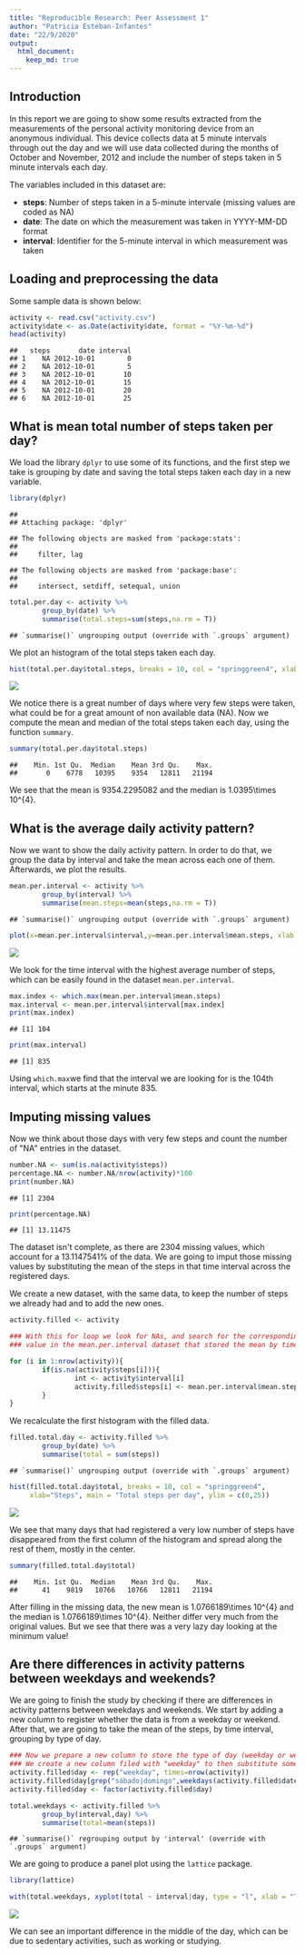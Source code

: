 ```yaml
---
title: "Reproducible Research: Peer Assessment 1"
author: "Patricia Esteban-Infantes"
date: "22/9/2020"
output: 
  html_document:
    keep_md: true
---
```




## Introduction

In this report we are going to show some results extracted from the measurements of the personal activity monitoring device from an anonymous individual. This device collects data at 5 minute intervals through out the day and we will use data collected during the months of October and November, 2012 and include the number of steps taken in 5 minute intervals each day.

The variables included in this dataset are:

- **steps**: Number of steps taken in a 5-minute intervale (missing values are coded as NA)
- **date**: The date on which the measurement was taken in YYYY-MM-DD format
- **interval**: Identifier for the 5-minute interval in which measurement was taken

## Loading and preprocessing the data

Some sample data is shown below:


```r
activity <- read.csv("activity.csv")
activity$date <- as.Date(activity$date, format = "%Y-%m-%d")
head(activity)
```

```
##   steps       date interval
## 1    NA 2012-10-01        0
## 2    NA 2012-10-01        5
## 3    NA 2012-10-01       10
## 4    NA 2012-10-01       15
## 5    NA 2012-10-01       20
## 6    NA 2012-10-01       25
```

## What is mean total number of steps taken per day?

We load the library `dplyr` to use some of its functions, and the first step we take is grouping by date and saving the total steps taken each day in a new variable.


```r
library(dplyr)
```

```
## 
## Attaching package: 'dplyr'
```

```
## The following objects are masked from 'package:stats':
## 
##     filter, lag
```

```
## The following objects are masked from 'package:base':
## 
##     intersect, setdiff, setequal, union
```

```r
total.per.day <- activity %>%
        group_by(date) %>%
        summarise(total.steps=sum(steps,na.rm = T))
```

```
## `summarise()` ungrouping output (override with `.groups` argument)
```

We plot an histogram of the total steps taken each day.


```r
hist(total.per.day$total.steps, breaks = 10, col = "springgreen4", xlab="Steps", main = "Total steps per day")
```

![](PA1_template_files/figure-html/unnamed-chunk-3-1.png)<!-- -->

We notice there is a great number of days where very few steps were taken, what could be for a great amount of non available data (NA). Now we compute the mean and median of the total steps taken each day, using the function `summary`.


```r
summary(total.per.day$total.steps)
```

```
##    Min. 1st Qu.  Median    Mean 3rd Qu.    Max. 
##       0    6778   10395    9354   12811   21194
```

We see that the mean is 9354.2295082 and the median is
1.0395\times 10^{4}.

## What is the average daily activity pattern?

Now we want to show the daily activity pattern. In order to do that, we group the data by interval and take the mean across each one of them. Afterwards, we plot the results.


```r
mean.per.interval <- activity %>%
        group_by(interval) %>%
        summarise(mean.steps=mean(steps,na.rm = T))
```

```
## `summarise()` ungrouping output (override with `.groups` argument)
```

```r
plot(x=mean.per.interval$interval,y=mean.per.interval$mean.steps, xlab = "Time interval", ylab = "Steps", main = "Daily activity pattern", type = "l", lwd = 3, col = "darkseagreen")
```

![](PA1_template_files/figure-html/unnamed-chunk-5-1.png)<!-- -->

We look for the time interval with the highest average number of steps, which can be easily found in the dataset `mean.per.interval`.


```r
max.index <- which.max(mean.per.interval$mean.steps)
max.interval <- mean.per.interval$interval[max.index]
print(max.index)
```

```
## [1] 104
```

```r
print(max.interval)
```

```
## [1] 835
```

Using `which.max`we find that the interval we are looking for is the 104th interval, which starts at the minute 835.

## Imputing missing values

Now we think about those days with very few steps and count the number of "NA" entries in the dataset.


```r
number.NA <- sum(is.na(activity$steps))
percentage.NA <- number.NA/nrow(activity)*100
print(number.NA)
```

```
## [1] 2304
```

```r
print(percentage.NA)
```

```
## [1] 13.11475
```

The dataset isn't complete, as there are 2304 missing values, which account for a 13.1147541% of the data. We are going to imput those missing values by substituting the mean of the steps in that time interval across the registered days.

We create a new dataset, with the same data, to keep the number of steps we already had and to add the new ones.


```r
activity.filled <- activity

### With this for loop we look for NAs, and search for the corresponding mean
### value in the mean.per.interval dataset that stored the mean by time interval

for (i in 1:nrow(activity)){
        if(is.na(activity$steps[i])){
                int <- activity$interval[i]
                activity.filled$steps[i] <- mean.per.interval$mean.steps[which(mean.per.interval$interval==int)]
        }
}
```

We recalculate the first histogram with the filled data.

```r
filled.total.day <- activity.filled %>%
        group_by(date) %>%
        summarise(total = sum(steps))
```

```
## `summarise()` ungrouping output (override with `.groups` argument)
```

```r
hist(filled.total.day$total, breaks = 10, col = "springgreen4",
     xlab="Steps", main = "Total steps per day", ylim = c(0,25))
```

![](PA1_template_files/figure-html/unnamed-chunk-9-1.png)<!-- -->

We see that many days that had registered a very low number of steps have disappeared from the first column of the histogram and spread along the rest of them, mostly in the center.


```r
summary(filled.total.day$total)
```

```
##    Min. 1st Qu.  Median    Mean 3rd Qu.    Max. 
##      41    9819   10766   10766   12811   21194
```

After filling in the missing data, the new mean is 1.0766189\times 10^{4} and the median is
1.0766189\times 10^{4}. Neither differ very much from the original values. But we see that there was a very lazy day looking at the minimum value!

## Are there differences in activity patterns between weekdays and weekends?
We are going to finish the study by checking if there are differences in activity patterns between weekdays and weekends. We start by adding a new column to register whether the data is from a weekday or weekend. After that, we are going to take the mean of the steps, by time interval, grouping by type of day.


```r
### Now we prepare a new column to store the type of day (weekday or weekend).
### We create a new column filed with "weekday" to then substitute some of the entries (corresponding to saturday and sunday) with "weekend". Note that my dates are in spanish, change this bit of code if your dates are stored in some other language.
activity.filled$day <- rep("weekday", times=nrow(activity))
activity.filled$day[grep("sábado|domingo",weekdays(activity.filled$date))] <- "weekend"
activity.filled$day <- factor(activity.filled$day)

total.weekdays <- activity.filled %>%
        group_by(interval,day) %>%
        summarise(total=mean(steps))
```

```
## `summarise()` regrouping output by 'interval' (override with `.groups` argument)
```
We are going to produce a panel plot using the `lattice` package.


```r
library(lattice)

with(total.weekdays, xyplot(total ~ interval|day, type = "l", xlab = "Time interval", ylab = "Number of steps", main = "Mean number of steps per time interval"))
```

![](PA1_template_files/figure-html/unnamed-chunk-12-1.png)<!-- -->

We can see an important difference in the middle of the day, which can be due to sedentary activities, such as working or studying.
